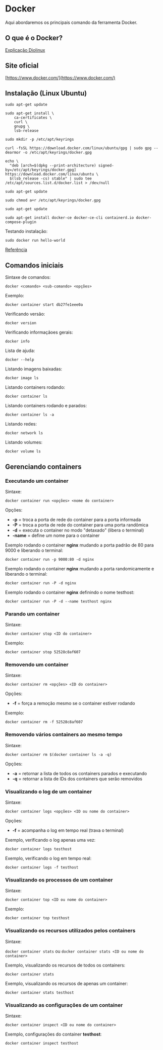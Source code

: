 # Docker

Aqui abordaremos os principais comando da ferramenta Docker.

## O que é o Docker?

[Explicação Diolinux](https://youtu.be/ntbpIfS44Gw)

## Site oficial

[https://www.docker.com/](https://www.docker.com/)

## Instalação (Linux Ubuntu)

```
sudo apt-get update

sudo apt-get install \
    ca-certificates \
    curl \
    gnupg \
    lsb-release

sudo mkdir -p /etc/apt/keyrings

curl -fsSL https://download.docker.com/linux/ubuntu/gpg | sudo gpg --dearmor -o /etc/apt/keyrings/docker.gpg

echo \
  "deb [arch=$(dpkg --print-architecture) signed-by=/etc/apt/keyrings/docker.gpg] https://download.docker.com/linux/ubuntu \
  $(lsb_release -cs) stable" | sudo tee /etc/apt/sources.list.d/docker.list > /dev/null

sudo apt-get update

sudo chmod a+r /etc/apt/keyrings/docker.gpg

sudo apt-get update

sudo apt-get install docker-ce docker-ce-cli containerd.io docker-compose-plugin

```

Testando instalação:

```
sudo docker run hello-world
```

[Referência](https://docs.docker.com/engine/install/ubuntu/)

## Comandos iniciais

Sintaxe de comandos:

`docker <comando> <sub-comando> <opções>`

Exemplo:

`docker container start db27fe1eee0a`

Verificando versão:

`docker version`

Verificando informaçãoes gerais:

`docker info`

Lista de ajuda:

`docker --help`

Listando imagens baixadas:

`docker image ls`

Listando containers rodando:

`docker container ls`

Listando containers rodando e parados:

`docker container ls -a`

Listando redes:

`docker network ls`

Listando volumes:

`docker volume ls`

## Gerenciando containers

### Executando um container

Sintaxe:

`docker container run <opções> <nome do container>`

Opções:

- **-p** = troca a porta de rede do container para a porta informada
- **-P** = troca a porta de rede do container para uma porta randômica
- **-d** = executa o container no modo "detaxado" (libera o terminal)
- **-name** = define um nome para o container

Exemplo rodando o container **nginx** mudando a porta padrão de 80 para 9000 e liberando o terminal:

`docker container run -p 9000:80 -d nginx`

Exemplo rodando o container **nginx** mudando a porta randomicamente e liberando o terminal:

`docker container run -P -d nginx`

Exemplo rodando o container **nginx** definindo o nome testhost:

`docker container run -P -d --name testhost nginx`

### Parando um container

Sintaxe:

`docker container stop <ID do container>`

Exemplo:

`docker container stop 52528c8af607`

### Removendo um container

Sintaxe:

`docker container rm <opções> <ID do container>`

Opções:

- **-f** = força a remoção mesmo se o container estiver rodando

Exemplo:

`docker container rm -f 52528c8af607`

### Removendo vários containers ao mesmo tempo

Sintaxe:

`docker container rm $(docker container ls -a -q)`

Opções:

- **-a** = retornar a lista de todos os containers parados e executando
- **-q** = retornar a lista de IDs dos containers que serão removidos

### Visualizando o log de um container

Sintaxe:

`docker container logs <opções> <ID ou nome do container>`

Opções:

- **-f** = acompanha o log em tempo real (trava o terminal)

Exemplo, verificando o log apenas uma vez:

`docker container logs testhost`

Exemplo, verificando o log em tempo real:

`docker container logs -f testhost`

### Visualizando os processos de um container

Sintaxe:

`docker container top <ID ou nome do container>`

Exemplo:

`docker container top testhost`

### Visualizando os recursos utilizados pelos containers

Sintaxe:

`docker container stats` ou `docker container stats <ID ou nome do container>`

Exemplo, visualizando os recursos de todos os containers:

`docker container stats`

Exemplo, visualizando os recursos de apenas um container:

`docker container stats testhost`

### Visualizando as configurações de um container

Sintaxe:

`docker container inspect <ID ou nome do container>`

Exemplo, configurações do container **testhost**:

`docker container inspect testhost`